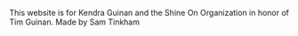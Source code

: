 This website is for Kendra Guinan and the Shine On Organization in honor of Tim Guinan.
  Made by Sam Tinkham
